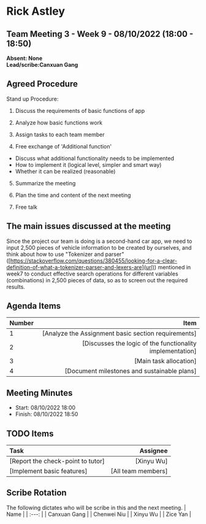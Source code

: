 # Rick Astley

## Team Meeting 3 - Week 9 - 08/10/2022 (18:00 - 18:50)
**Absent: None**
<br>
**Lead/scribe:Canxuan Gang**

## Agreed Procedure
Stand up Procedure:

1. Discuss the requirements of basic functions of app

2. Analyze how basic functions work

3. Assign tasks to each team member

4. Free exchange of 'Additional function'

- Discuss what additional functionality needs to be implemented
- How to implement it (logical level, simpler and smart way)
- Whether it can be realized (reasonable)
    
5. Summarize the meeting

6. Plan the time and content of the next meeting

7. Free talk

## The main issues discussed at the meeting
Since the project our team is doing is a second-hand car app, we need to input 2,500 pieces of vehicle information to be created by ourselves, and think about how to use "Tokenizer and parser" ([https://stackoverflow.com/questions/380455/looking-for-a-clear-definition-of-what-a-tokenizer-parser-and-lexers-are](url)) mentioned in week7 to conduct effective search operations for different variables (combinations) in 2,500 pieces of data, so as to screen out the required results.


## Agenda Items
| Number | Item |
| :--- | ---: |
| 1 | [Analyze the Assignment basic section requirements] |
| 2 | [Discusses the logic of the functionality implementation] |
| 3 | [Main task allocation] |
| 4 | [Document milestones and sustainable plans] |

## Meeting Minutes
- Start: 08/10/2022 18:00
- Finish: 08/10/2022 18:50

## TODO Items
| Task | Assignee |
| :--- | ---: |
| [Report the check-point to tutor] | [Xinyu Wu] |
| [Implement basic features] | [All team members] |

## Scribe Rotation
The following dictates who will be scribe in this and the next meeting.
| Name |
| :---: |
| Canxuan Gang |
| Chenwei Niu |
| Xinyu Wu |
| Zice Yan |
